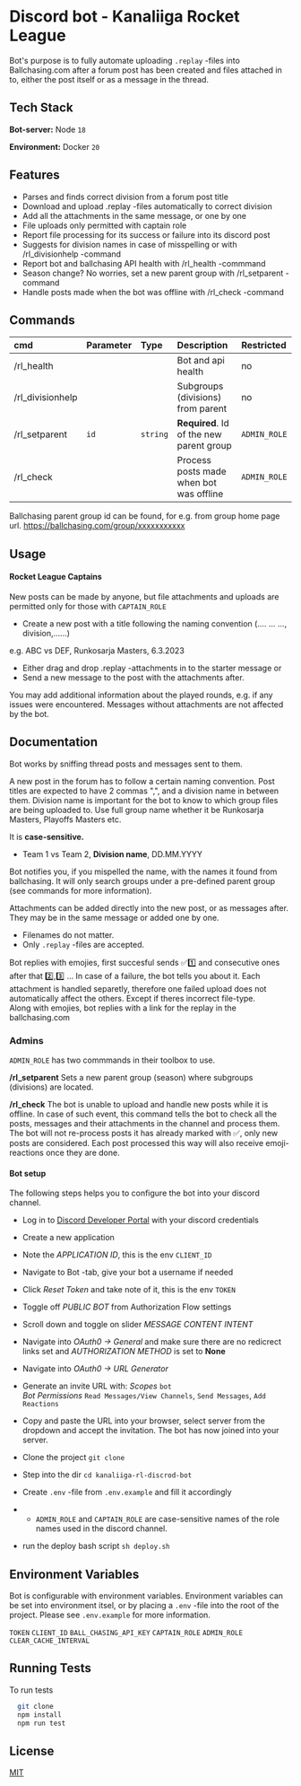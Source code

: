 
# Discord bot - Kanaliiga Rocket League

Bot's purpose is to fully automate uploading `.replay` -files into Ballchasing.com after a forum post has been created and files attached in to, either the post itself or as a message in the thread. 


## Tech Stack


**Bot-server:** Node `18`

**Environment:** Docker `20`

## Features

- Parses and finds correct division from a forum post title 
- Download and upload .replay -files automatically to correct division
- Add all the attachments in the same message, or one by one
- File uploads only permitted with captain role
- Report file processing for its success or failure into its discord post
- Suggests for division names in case of misspelling or with /rl_divisionhelp -command
- Report bot and ballchasing API health with /rl_health -commmand
- Season change? No worries, set a new parent group with /rl_setparent -command
- Handle posts made when the bot was offline with /rl_check -command





## Commands

|cmd| Parameter | Type     | Description                       | Restricted |
|:---| :-------- | :------- | :-------------------------------- | :-----|
|/rl_health|      |  |  Bot and api health | no |
|/rl_divisionhelp|       |  | Subgroups (divisions) from parent | no |
|/rl_setparent| `id`      | `string` | **Required**. Id of the new parent group | `ADMIN_ROLE` |
|/rl_check|       |  | Process posts made when bot was offline | `ADMIN_ROLE` |

Ballchasing parent group id can be found, for e.g. from group home page url. 
https://ballchasing.com/group/xxxxxxxxxxx
## Usage

#### Rocket League Captains

New posts can be made by anyone, but file attachments and uploads are permitted only for those with `CAPTAIN_ROLE`

- Create a new post with a title following the naming convention (.... ... ..., division,......)

e.g. 
ABC vs DEF, Runkosarja Masters, 6.3.2023


- Either drag and drop .replay -attachments in to the starter message or
- Send a new message to the post with the attachments after.

You may add additional information about the played rounds, e.g. if any issues were encountered. Messages without attachments are not affected by the bot. 
## Documentation

Bot works by sniffing thread posts and messages sent to them. 

A new post in the forum has to follow a certain naming convention. Post titles are expected to have 2 commas ",", and a division name in between them. Division name is important for the bot to know to which group files are being uploaded to. Use full group name whether it be Runkosarja Masters, Playoffs Masters etc.

It is **case-sensitive.** 
 - Team 1 vs Team 2, **Division name**, DD.MM.YYYY

Bot notifies you, if you mispelled the name, with the names it found from ballchasing. It will only search groups under a pre-defined parent group (see commands for more information). 

Attachments can be added directly into the new post, or as messages after. They may be in the same message or added one by one. 
- Filenames do not matter. 
- Only `.replay` -files are accepted. 

Bot replies with emojies, first succesful sends ✅1️⃣ and consecutive ones after that 2️⃣,3️⃣ ... 
In case of a failure, the bot tells you about it. Each attachment is handled separetly, therefore one failed upload does not automatically affect the others. Except if theres incorrect file-type. \
Along with emojies, bot replies with a link for the replay in the ballchasing.com



### Admins

`ADMIN_ROLE` has two commmands in their toolbox to use. 

**/rl_setparent** Sets a new parent group (season) where subgroups (divisions) are located.

**/rl_check** The bot is unable to upload and handle new posts while it is offline. In case of such event, this command tells the bot to check all the posts, messages and their attachments in the channel and process them. The bot will not re-process posts it has already marked with ✅, only new posts are considered. Each post processed this way will also receive emoji-reactions once they are done. 


#### Bot setup
The following steps helps you to configure the bot into your discord channel. 

- Log in to [Discord Developer Portal](https://discord.com/developers/applications) with your discord credentials
- Create a new application
- Note the *APPLICATION ID*, this is the env `CLIENT_ID`
- Navigate to Bot -tab, give your bot a username if needed
- Click *Reset Token* and take note of it, this is the env `TOKEN`
- Toggle off *PUBLIC BOT* from Authorization Flow settings
- Scroll down and toggle on slider *MESSAGE CONTENT INTENT* 
- Navigate into *OAuth0 -> General* and make sure there are no redicrect links set and *AUTHORIZATION METHOD* is set to **None**
- Navigate into *OAuth0 -> URL Generator*
- Generate an invite URL with:
*Scopes* `bot`\
*Bot Permissions* `Read Messages/View Channels`, `Send Messages`, `Add Reactions`
- Copy and paste the URL into your browser, select server from the dropdown and accept the invitation. The bot has now joined into your server. 





- Clone the project `git clone`
- Step into the dir `cd kanaliiga-rl-discrod-bot`
- Create `.env` -file from `.env.example` and fill it accordingly
- - `ADMIN_ROLE` and `CAPTAIN_ROLE` are case-sensitive names of the role names used in the discord channel.
- run the deploy bash script `sh deploy.sh`

## Environment Variables

Bot is configurable with environment variables. Environment variables can be set into environment itsel, or by placing a `.env` -file into the root of the project. Please see `.env.example` for more information. 

`TOKEN`
`CLIENT_ID`
`BALL_CHASING_API_KEY`
`CAPTAIN_ROLE`
`ADMIN_ROLE`
`CLEAR_CACHE_INTERVAL`
## Running Tests

To run tests

```bash
  git clone
  npm install
  npm run test
```


## License

[MIT](https://choosealicense.com/licenses/mit/)

